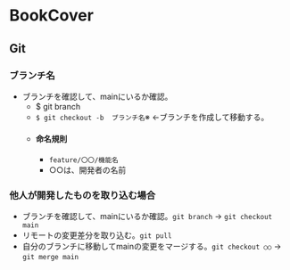 # BookCover

## Git

### ブランチ名
 - ブランチを確認して、mainにいるか確認。
   - $ git branch
   - `$ git checkout -b  ブランチ名`※ ←ブランチを作成して移動する。
   - #### 命名規則
     - `feature/〇〇/機能名`
     - ○○は、開発者の名前
### 他人が開発したものを取り込む場合
 - ブランチを確認して、mainにいるか確認。`git branch` → `git checkout main`
 - リモートの変更差分を取り込む。`git pull`
 - 自分のブランチに移動してmainの変更をマージする。`git checkout ○○` → `git merge main`
